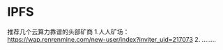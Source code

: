 # IPFS
推荐几个云算力靠谱的头部矿商
1.人人矿场：https://wap.renrenmine.com/new-user/index?inviter_uid=217073
2. ........
